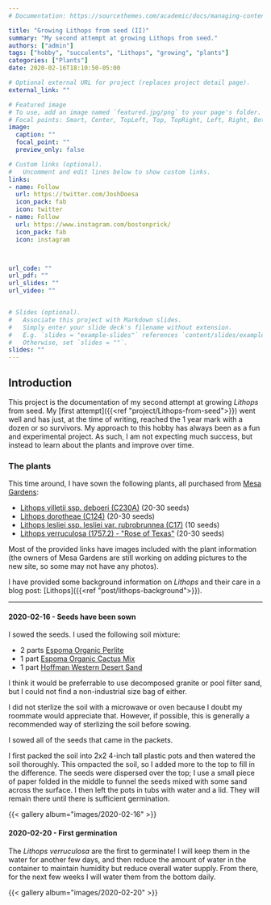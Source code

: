 ```yaml
---
# Documentation: https://sourcethemes.com/academic/docs/managing-content/

title: "Growing Lithops from seed (II)"
summary: "My second attempt at growing Lithops from seed."
authors: ["admin"]
tags: ["hobby", "succulents", "Lithops", "growing", "plants"]
categories: ["Plants"]
date: 2020-02-16T18:10:50-05:00

# Optional external URL for project (replaces project detail page).
external_link: ""

# Featured image
# To use, add an image named `featured.jpg/png` to your page's folder.
# Focal points: Smart, Center, TopLeft, Top, TopRight, Left, Right, BottomLeft, Bottom, BottomRight.
image:
  caption: ""
  focal_point: ""
  preview_only: false

# Custom links (optional).
#   Uncomment and edit lines below to show custom links.
links:
- name: Follow
  url: https://twitter.com/JoshDoesa
  icon_pack: fab
  icon: twitter
- name: Follow
  url: https://www.instagram.com/bostonprick/
  icon_pack: fab
  icon: instagram



url_code: ""
url_pdf: ""
url_slides: ""
url_video: ""


# Slides (optional).
#   Associate this project with Markdown slides.
#   Simply enter your slide deck's filename without extension.
#   E.g. `slides = "example-slides"` references `content/slides/example-slides.md`.
#   Otherwise, set `slides = ""`.
slides: ""
---
```


## Introduction

This project is the documentation of my second attempt at growing *Lithops* from seed.
My [first attempt]({{<ref "project/Lithops-from-seed">}}) went well and has just, at the time of writing, reached the 1 year mark with a dozen or so survivors.
My approach to this hobby has always been as a fun and experimental project.
As such, I am not expecting much success, but instead to learn about the plants and improve over time.

### The plants

This time around, I have sown the following plants, all purchased from [Mesa Gardens](https://mesagarden.com):

- [Lithops villetii ssp. deboeri (C230A)](https://mesagarden.com/product/lithops-villetii-1767) (20-30 seeds)
- [Lithops dorotheae (C124)](https://mesagarden.com/product/lithops-dorotheae-1571) (20-30 seeds)
- [Lithops lesliei ssp. lesliei var. rubrobrunnea (C17)](https://mesagarden.com/product/lithops-lesliei-1651-5) (10 seeds)
- [Lithops verruculosa (1757.2) - "Rose of Texas"](https://mesagarden.com/product/lithops-verruculosa-1757-2) (20-30 seeds)

Most of the provided links have images included with the plant information (the owners of Mesa Gardens are still working on adding pictures to the new site, so some may not have any photos).

I have provided some background information on *Lithops* and their care in a blog post: [Lithops]({{<ref "post/lithops-background">}}).

---

#### 2020-02-16 - Seeds have been sown

I sowed the seeds.
I used the following soil mixture:

- 2 parts [Espoma Organic Perlite](https://www.amazon.com/Espoma-PR8-8-Quart-Organic-Perlite/dp/B002Y0AK6S/ref=sr_1_1?keywords=espoma+perlite&qid=1581897997&s=lawn-garden&sr=1-1)
- 1 part [Espoma Organic Cactus Mix](https://www.amazon.com/Espoma-CA8-4-8QT-Cactus-Pot/dp/B07JYRV59V/ref=sr_1_3?keywords=espoma+cactus&qid=1581897976&s=lawn-garden&sr=1-3)
- 1 part [Hoffman Western Desert Sand](https://www.amazon.com/Hoffman-14302-Western-Desert-Quarts/dp/B000RNH2U6)

I think it would be preferrable to use decomposed granite or pool filter sand, but I could not find a non-industrial size bag of either.

I did not sterlize the soil with a microwave or oven because I doubt my roommate would appreciate that.
However, if possible, this is generally a recommended way of sterlizing the soil before sowing.

I sowed all of the seeds that came in the packets.

I first packed the soil into 2x2 4-inch tall plastic pots and then watered the soil thoroughly.
This ompacted the soil, so I added more to the top to fill in the difference.
The seeds were dispersed over the top; I use a small piece of paper folded in the middle to funnel the seeds mixed with some sand across the surface.
I then left the pots in tubs with water and a lid.
They will remain there until there is sufficient germination.

{{< gallery album="images/2020-02-16" >}}

#### 2020-02-20 - First germination

The *Lithops verruculosa* are the first to germinate!
I will keep them in the water for another few days, and then reduce the amount of water in the container to maintain humidity but reduce overall water supply.
From there, for the next few weeks I will water them from the bottom daily.

{{< gallery album="images/2020-02-20" >}}

